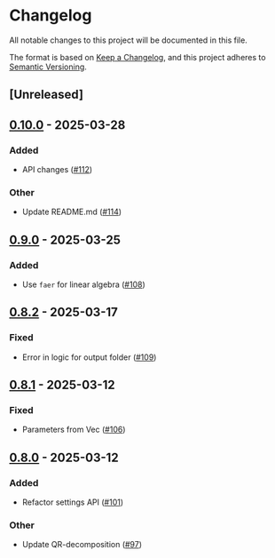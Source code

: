 # Changelog

All notable changes to this project will be documented in this file.

The format is based on [Keep a Changelog](https://keepachangelog.com/en/1.0.0/),
and this project adheres to [Semantic Versioning](https://semver.org/spec/v2.0.0.html).

## [Unreleased]

## [0.10.0](https://github.com/LAPKB/PMcore/compare/v0.9.0...v0.10.0) - 2025-03-28

### Added

- API changes ([#112](https://github.com/LAPKB/PMcore/pull/112))

### Other

- Update README.md ([#114](https://github.com/LAPKB/PMcore/pull/114))

## [0.9.0](https://github.com/LAPKB/PMcore/compare/v0.8.2...v0.9.0) - 2025-03-25

### Added

- Use `faer` for linear algebra ([#108](https://github.com/LAPKB/PMcore/pull/108))

## [0.8.2](https://github.com/LAPKB/PMcore/compare/v0.8.1...v0.8.2) - 2025-03-17

### Fixed

- Error in logic for output folder ([#109](https://github.com/LAPKB/PMcore/pull/109))

## [0.8.1](https://github.com/LAPKB/PMcore/compare/v0.8.0...v0.8.1) - 2025-03-12

### Fixed

- Parameters from Vec<Parameter> ([#106](https://github.com/LAPKB/PMcore/pull/106))

## [0.8.0](https://github.com/LAPKB/PMcore/compare/v0.7.6...v0.8.0) - 2025-03-12

### Added

- Refactor settings API ([#101](https://github.com/LAPKB/PMcore/pull/101))

### Other

- Update QR-decomposition ([#97](https://github.com/LAPKB/PMcore/pull/97))
